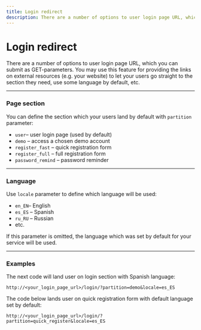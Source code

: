 ```yaml
---
title: Login redirect
description: There are a number of options to user login page URL, which you can submit as GET-parameters. You may use this feature for providing the links on external resources (e.g. your website) to let your users go straight to the section they need, use some language by default, etc.
---
```


# Login redirect

There are a number of options to user login page URL, which you can submit as GET-parameters.
You may use this feature for providing the links on external resources (e.g. your website) 
to let your users go straight to the section they need, use some language by default, etc.

<hr>

### Page section

You can define the section which your users land by default with `partition` parameter:

*   `user`– user login page (used by default)
*   `demo` – access a chosen demo account
*   `register_fast` – quick registration form
*   `register_full` – full registration form
*   `password_remind` – password reminder

<hr>

### Language

Use `locale` parameter to define which language will be used:

*   `en_EN`– English
*   `es_ES` – Spanish
*   `ru_RU` – Russian
*   etc.

If this parameter is omitted, the language which was set by default for your service will be used.

<hr>

### Examples

The next code will land user on login section with Spanish language:

    http://<your_login_page_url>/login/?partition=demo&locale=es_ES

The code below lands user on quick registration form with default language set by default:

    http://<your_login_page_url>/login/?partition=quick_register&locale=es_ES
